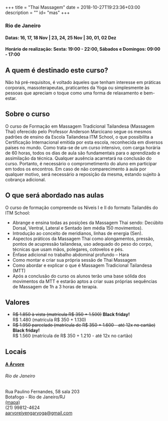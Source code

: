 +++
title = "Thai Massagem"
date = 2018-10-27T19:23:36+03:00
description = ""
id= "mas"
+++

### Rio de Janeiro
#### Datas: 16, 17, 18 Nov | 23, 24, 25 Nov | 30, 01, 02 Dez
#### Horário de realização: Sexta: 19:00 - 22:00, Sábados e Domingos: 09:00 - 17:00

## A quem é destinado este curso?
Não há pré-requisitos, é voltado àqueles que tenham interesse em práticas corporais, massoterapeutas, praticantes da Yoga ou simplesmente às pessoas que apreciam o toque como uma forma de relaxamento e bem-estar.

## Sobre o curso
O curso de Formação em Massagem Tradicional Tailandesa (Massagem Thai) oferecido pelo Professor Anderson Marcicano segue os mesmos padrões de ensino da Escola Tailandesa ITM School, o que possibilita a Certificação Internacional emitida por esta escola, reconhecida em diversos países no mundo.
Como trata-se de um curso intensivo, com carga horária de 60 horas, todos os dias de aula são fundamentais para o aprendizado e assimilação da técnica. Qualquer ausência acarretará na conclusão do curso. Portanto, é necessário o comprometimento do aluno em participar em todos os encontros.
Em caso de não comparecimento à aula por qualquer motivo, será necessário a reposição da mesma, estando sujeito à cobrança adicional.

## O que será abordado nas aulas
O curso de formação compreende os Níveis I e II do formato Tailandês do ITM School:
- Abrange e ensina todas as posições da Massagem Thai sendo: Decúbito Dorsal, Ventral, Lateral e Sentado (em média 150 movimentos).
- Introdução ao conceito de meridianos, linhas de energia (Sen).
- Aspectos práticos da Massagem Thai como alongamentos, pressão, pontos de acupressão tailandesa, uso adequado do peso do corpo, técnicas que usam mãos, polegares, cotovelos e pés.
- Ênfase adicional no trabalho abdominal profundo – Hara
- Como montar e criar sua própria sessão de Thai Massagem
- Como abordar e explicar o que é Massagem Tradicional Tailandesa (MTT)
- Após a conclusão do curso os alunos terão uma base sólida dos movimentos da MTT e estarão aptos a criar suas próprias sequências de Massagem de 1h a 3 horas de terapia.

## Valores
- ~~R$ 1.850 à vista (matrícula R$ 350 + 1.500)~~    **Black friday!**  
R$ 1.480 (matrícula R$ 350 + 1.130) 
- ~~R$ 1.950 parcelado (matrícula de R$ 350 + 1.600 - até 12x no cartão)~~    **Black friday!**  
R$ 1.560 (matrícula de R$ 350 + 1.210 - até 12x no cartão)

## Locais
#### [A Árvore](https://www.facebook.com/aarvoreioga/) 
###### Rio de Janeiro
Rua Paulino Fernandes, 58 sala 203  
Botafogo - Rio de Janeiro/RJ  
[(mapa)](https://goo.gl/maps/R7oUkr9QkHS2)  
(21) 99812-4624    
[aarvoreiyengaryoga@gmail.com](mailto:aarvoreiyengaryoga@gmail.com)   
